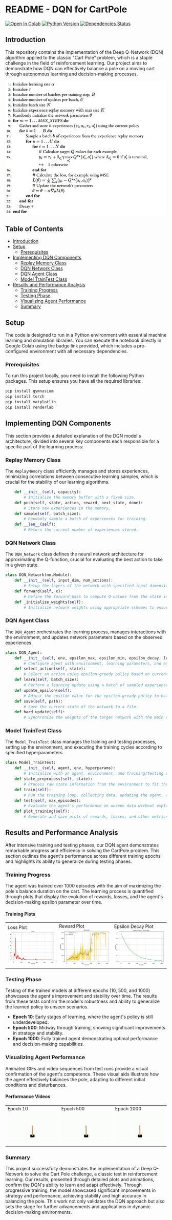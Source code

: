 # README - DQN for CartPole

[![Open In Colab](https://colab.research.google.com/assets/colab-badge.svg)](https://colab.research.google.com/drive/1-P1I0lxPf2scs4ZyOFb0tostuokrdm-v?usp=sharing)
[![Python Version](https://img.shields.io/badge/Python-3.6%20|%203.7%20|%203.8-blue)](https://www.python.org/downloads/release/python-380/)
[![Dependencies Status](https://img.shields.io/badge/dependencies-up%20to%20date-brightgreen)](https://github.com/MahanVeisi8/RL_practices/Cartpole/DQN/requirements.txt)

## Introduction
This repository contains the implementation of the Deep Q-Network (DQN) algorithm applied to the classic "Cart Pole" problem, which is a staple challenge in the field of reinforcement learning. Our project aims to demonstrate how DQN can effectively balance a pole on a moving cart through autonomous learning and decision-making processes.

![DQN](assets/DQN.png)

## Table of Contents
- [Introduction](#introduction)
- [Setup](#setup)
  - [Prerequisites](#prerequisites)
- [Implementing DQN Components](#implementing-dqn-components)
  - [Replay Memory Class](#replay-memory-class)
  - [DQN Network Class](#dqn-network-class)
  - [DQN Agent Class](#dqn-agent-class)
  - [Model TrainTest Class](#model-traintest-class)
- [Results and Performance Analysis](#results-and-performance-analysis)
  - [Training Progress](#training-progress)
  - [Testing Phase](#testing-phase)
  - [Visualizing Agent Performance](#visualizing-agent-performance)
  - [Summary](#summary)

## Setup
The code is designed to run in a Python environment with essential machine learning and simulation libraries. You can execute the notebook directly in Google Colab using the badge link provided, which includes a pre-configured environment with all necessary dependencies.

### Prerequisites
To run this project locally, you need to install the following Python packages. This setup ensures you have all the required libraries:

```bash
pip install gymnasium
pip install torch
pip install matplotlib
pip install renderlab
```


## Implementing DQN Components

This section provides a detailed explanation of the DQN model's architecture, divided into several key components each responsible for a specific part of the learning process:

### Replay Memory Class

The `ReplayMemory` class efficiently manages and stores experiences, minimizing correlations between consecutive learning samples, which is crucial for the stability of our learning algorithms.

```py
    def __init__(self, capacity):
        # Initialize the memory buffer with a fixed size.
    def push(self, state, action, reward, next_state, done):
        # Store new experiences in the memory.
    def sample(self, batch_size):
        # Randomly sample a batch of experiences for training.
    def __len__(self):
        # Return the current number of experiences stored.
```

### DQN Network Class

The `DQN_Network` class defines the neural network architecture for approximating the Q-function, crucial for evaluating the best action to take in a given state.

```py
class DQN_Network(nn.Module):
    def __init__(self, input_dim, num_actions):
        # Setup the layers of the network with specified input dimensions and number of actions.
    def forward(self, x):
        # Define the forward pass to compute Q-values from the state inputs.
    def _initialize_weights(self):
        # Initialize network weights using appropriate schemes to ensure effective learning.
```

### DQN Agent Class

The `DQN_Agent` orchestrates the learning process, manages interactions with the environment, and updates network parameters based on the observed experiences.

```py
class DQN_Agent:
    def __init__(self, env, epsilon_max, epsilon_min, epsilon_decay, learning_rate, discount, memory_capacity):
        # Configure agent with environment, learning parameters, and exploration settings.
    def select_action(self, state):
        # Select an action using epsilon-greedy policy based on current Q-values.
    def learn(self, batch_size):
        # Perform a learning update using a batch of sampled experiences from memory.
    def update_epsilon(self):
        # Adjust the epsilon value for the epsilon-gready policy to balance exploration and exploitation.
    def save(self, path):
        # Save the current state of the network to a file.
    def hard_update(self):
        # Synchronize the weights of the target network with the main network.
```

### Model TrainTest Class

The `Model_TrainTest` class manages the training and testing processes, setting up the environment, and executing the training cycles according to specified hyperparameters.

```py
class Model_TrainTest:
    def __init__(self, agent, env, hyperparams):
        # Initialize with an agent, environment, and training/testing settings.
    def state_preprocess(self, state):
        # Process raw state information from the environment to fit the network input requirements.
    def train(self):
        # Run the training loop, collecting data, updating the agent, and logging results.
    def test(self, max_episodes):
        # Evaluate the agent's performance on unseen data without exploration moves.
    def plot_training(self):
        # Generate and save plots of rewards, losses, and other metrics to visualize the training progress.
```

## Results and Performance Analysis

After intensive training and testing phases, our DQN agent demonstrates remarkable progress and efficiency in solving the CartPole problem. This section outlines the agent's performance across different training epochs and highlights its ability to generalize during testing phases.

### Training Progress

The agent was trained over 1000 episodes with the aim of maximizing the pole's balance duration on the cart. The learning process is quantified through plots that display the evolution of rewards, losses, and the agent's decision-making epsilon parameter over time.

#### Training Plots
<table>
  <tr>
    <td>Loss Plot<br><img src="assets/Loss_plot.png" alt="Loss Plot" width="320px"></td>
    <td>Reward Plot<br><img src="assets/reward_plot.png" alt="Reward Plot" width="320px"></td>
    <td>Epsilon Decay Plot<br><img src="assets/Epsilon_plot.png" alt="Epsilon Decay Plot" width="320px"></td>
  </tr>
</table>

### Testing Phase

Testing of the trained models at different epochs (10, 500, and 1000) showcases the agent's improvement and stability over time. The results from these tests confirm the model's robustness and ability to generalize the learned policy to unseen scenarios.

- **Epoch 10**: Early stages of learning, where the agent's policy is still underdeveloped.
- **Epoch 500**: Midway through training, showing significant improvements in strategy and stability.
- **Epoch 1000**: Fully trained agent demonstrating optimal performance and decision-making capabilities.

### Visualizing Agent Performance

Animated GIFs and video sequences from test runs provide a visual confirmation of the agent's competence. These visual aids illustrate how the agent effectively balances the pole, adapting to different initial conditions and disturbances.

#### Performance Videos

<table>
  <tr>
    <td>Epoch 10<br><img src="assets/10epoch.gif" alt="Epoch 10 Performance" width="240px"></td>
    <td>Epoch 500<br><img src="assets/500epoch.gif" alt="Epoch 500 Performance" width="240px"></td>
    <td>Epoch 1000<br><img src="assets/1000epoch.gif" alt="Epoch 1000 Performance" width="240px"></td>
  </tr>
</table>

### Summary

This project successfully demonstrates the implementation of a Deep Q-Network to solve the Cart Pole challenge, a classic test in reinforcement learning. Our results, presented through detailed plots and animations, confirm the DQN's ability to learn and adapt effectively. Through progressive training, the model showcased significant improvements in strategy and performance, achieving stability and high accuracy in balancing the pole. This work not only validates the DQN approach but also sets the stage for further advancements and applications in dynamic decision-making environments.


